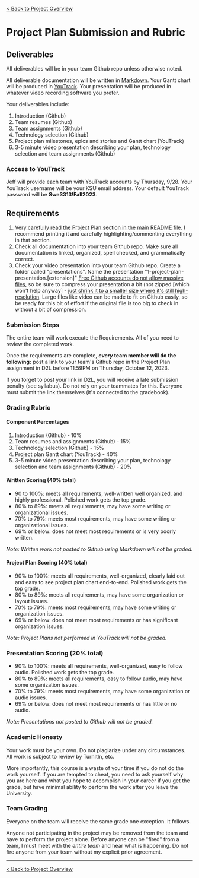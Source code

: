[< Back to Project Overview](README.md#project-plan)

# Project Plan Submission and Rubric

## Deliverables

All deliverables will be in your team Github repo unless otherwise noted.

All deliverable documentation will be written in [Markdown](https://www.markdownguide.org/getting-started/). Your Gantt chart will be produced in [YouTrack](https://www.jetbrains.com/youtrack/). Your presentation will be produced in whatever video recording software you prefer.

Your deliverables include:

1.  Introduction (Github)
2.  Team resumes (Github)
3.  Team assignments (Github)
4.  Technology selection (Github)
5.  Project plan milestones, epics and stories and Gantt chart (YouTrack)
6.  3-5 minute video presentation describing your plan, technology selection and team assignments (Github)

### Access to YouTrack

Jeff will provide each team with YouTrack accounts by Thursday, 9/28. Your YouTrack username will be your KSU email address. Your default YouTrack password will be **Swe3313!Fall2023**.

## Requirements

1.  [Very carefully read the Project Plan section in the main README file.](README.md#project-plan) 
    I recommend printing it and carefully highlighting/commenting everything in that section.
2.  Check all documentation into your team Github repo. Make sure all documentation is linked, organized, spell checked, and grammatically correct.
3.  Check your video presentation into your team Github repo. Create a folder called "presentations". Name the presentation "1-project-plan-presentation.[extension]" [Free Github accounts do not allow massive files](https://docs.github.com/en/repositories/working-with-files/managing-large-files/about-large-files-on-github), so be sure to compress your presentation a bit (not zipped [which won't help anyway] - [just shrink it to a smaller size where it's still high-resolution](https://multimedia.easeus.com/video-converter-tips/compress-video-vlc.html). Large files like video can be made to fit on Github easily, so be ready for this bit of effort if the original file is too big to check in without a bit of compression.

### Submission Steps

The entire team will work execute the Requirements. All of you need to review the completed work.

Once the requirements are complete, ***every* team member will do the following:** post a link to your team's Github repo in the Project Plan assignment in D2L before 11:59PM on Thursday, October 12, 2023.

If you forget to post your link in D2L, you will receive a late submission penalty (see syllabus). Do not rely on your teammates for this. Everyone must submit the link themselves (it's connected to the gradebook).

### Grading Rubric

#### Component Percentages

1.  Introduction (Github) - 10%
2.  Team resumes and assignments (Github) - 15%
3.  Technology selection (Github) - 15%
4.  Project plan Gantt chart (YouTrack) - 40%
5.  3-5 minute video presentation describing your plan, technology selection and team assignments (Github) - 20%

#### Written Scoring (40% total)

-  90 to 100%: meets all requirements, well-written well organized, and highly professional. Polished work gets the top grade.
-  80% to 89%: meets all requirements, may have some writing or organizational issues.
-  70% to 79%: meets most requirements, may have some writing or organizational issues.
-  69% or below: does not meet most requirements or is very poorly written.

*Note: Written work not posted to Github using Markdown will not be graded.*

#### Project Plan Scoring (40% total)

-  90% to 100%: meets all requirements, well-organized, clearly laid out and easy to see project plan chart end-to-end. Polished work gets the top grade.
-  80% to 89%: meets all requirements, may have some organization or layout issues.
-  70% to 79%: meets most requirements, may have some writing or organization issues.
-  69% or below: does not meet most requirements or has significant organization issues.

*Note: Project Plans not performed in YouTrack will not be graded.*

### Presentation Scoring (20% total)

-  90% to 100%: meets all requirements, well-organized, easy to follow audio. Polished work gets the top grade.
-  80% to 89%: meets all requirements, easy to follow audio, may have some organization issues.
-  70% to 79%: meets most requirements, may have some organization or audio issues.
-  69% or below: does not meet most requirements or has little or no audio.

*Note: Presentations not posted to Github will not be graded.*

### Academic Honesty

Your work must be your own. Do not plagiarize under any circumstances. All work is subject to review by TurnItIn, etc.

More importantly, this course is a waste of your time if you do not do the work yourself. If you are tempted to cheat, you need to ask yourself why you are here and what you hope to accomplish in your career if you get the grade, but have minimal ability to perform the work after you leave the University.

### Team Grading

Everyone on the team will receive the same grade one exception. It follows.

Anyone not participating in the project may be removed from the team and have to perform the project alone. Before anyone can be "fired" from a team, I must meet with the *entire team* and hear what is happening. Do not fire anyone from your team without my explicit prior agreement.

---

[< Back to Project Overview](README.md#project-plan)

